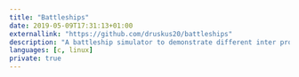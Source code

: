 ```yaml
---
title: "Battleships"
date: 2019-05-09T17:31:13+01:00
externallink: "https://github.com/druskus20/battleships"
description: "A battleship simulator to demonstrate different inter process communication methods"
languages: [c, linux]
private: true
---
```



